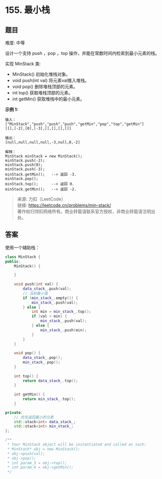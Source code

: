# 155. 最小栈

## 题目

难度: 中等

设计一个支持 push ，pop ，top 操作，并能在常数时间内检索到最小元素的栈。

实现 MinStack 类:

- MinStack() 初始化堆栈对象。
- void push(int val) 将元素val推入堆栈。
- void pop() 删除堆栈顶部的元素。
- int top() 获取堆栈顶部的元素。
- int getMin() 获取堆栈中的最小元素。

**示例 1:**

```
输入：
["MinStack","push","push","push","getMin","pop","top","getMin"]
[[],[-2],[0],[-3],[],[],[],[]]

输出：
[null,null,null,null,-3,null,0,-2]

解释：
MinStack minStack = new MinStack();
minStack.push(-2);
minStack.push(0);
minStack.push(-3);
minStack.getMin();   --> 返回 -3.
minStack.pop();
minStack.top();      --> 返回 0.
minStack.getMin();   --> 返回 -2.

```

> 来源: 力扣（LeetCode）  
> 链接: <https://leetcode.cn/problems/min-stack/>  
> 著作权归领扣网络所有。商业转载请联系官方授权，非商业转载请注明出处。

## 答案

使用一个辅助栈：

```c++
class MinStack {
public:
    MinStack() {

    }
    
    void push(int val) {
        data_stack_.push(val);
        // 当前最小值
        if (min_stack_.empty()) {
            min_stack_.push(val);
        } else {
            int min = min_stack_.top();
            if (val < min) {
                min_stack_.push(val);
            } else {
                min_stack_.push(min);
            }
        }
    }
    
    void pop() {
        data_stack_.pop();
        min_stack_.pop();
    }
    
    int top() {
        return data_stack_.top();
    }
    
    int getMin() {
        return min_stack_.top();
    }

private:
    // 优先返回最小的元素
    std::stack<int> data_stack_;
    std::stack<int> min_stack_;
};

/**
 * Your MinStack object will be instantiated and called as such:
 * MinStack* obj = new MinStack();
 * obj->push(val);
 * obj->pop();
 * int param_3 = obj->top();
 * int param_4 = obj->getMin();
 */
```
